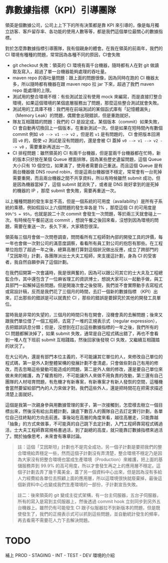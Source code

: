 # 靠數據指標（KPI）引導團隊

領英是個數據公司，公司上上下下的所有決策都是靠 KPI 來引導的，像是每月獨立訪客、客戶留存率、各功能的使用人數等等，都是我們這個單位最關心的數據指標。

對於怎麼靠數據指標引導團隊，我有個親身的體會。在我在領英的前兩年，我們的 CI 環境有種種的問題，常常因為各種不同的原因，CI會失敗

  * git checkout 失敗：領英的 CI 環境有兩千台機器，隨時都有人在對 git 做讀取及寫入，超過了單一台機器能夠處理的吞吐量。
  * maven repo 的吞吐量問題：跟上面的問題很像，因為同時在跑的 CI 機器太多，所以隨時都有機器在跟 maven repo 拉 jar 下來，超過了我們 maven repo 能處理的上限。
  * 測試用的整合環境不穩：有些測試並沒有使用 mock 來編寫，而是直接打整合環境，如果這個環境的某個底層服務出了問題，那麼這些整合測試就會失敗。
  * 測試用的工具庫不穩：我們用在前端測試的某個函式庫有「記憶體漏失」（Memory Leak）的問題，偶爾會出現錯誤，但是重跑就好。
  * 隊友互相踐踏的問題：我們的 CI 是設定成，某個版本（commit）如果失敗， CI 會自動再切換回上一個版本，在重新測試一次。但是如果在短時間內有數個 commit 例如 `v0 --> v1 --> v2` ，但是若 `v1` 是有問題的， CI 會把版本回溯回 `v0` 的，既使 `v2` 測試是沒有問題的，還是會被 CI 蓋掉 `v0 --> v1 --> v2 --> v0` ，需要重新再送出一次。
  * CI 排程問題：雖然領英的 CI 有兩千台機器，但是當兩千台機器都在忙時，新的版本只好放在某個 Queue 裡面排隊，因為某些歷史遺留問題，這個 Queue 大小只有 10 個空位，如果滿了，使用者需要自己重送。而且這個 Queue 是有兩台機器做 DNS round robin，但是這兩台機器很不穩定，常常會有一台死掉需要重開，而且兩台機器之間不共享資料，所以有時候雖然 submit 成功，但是因為機器當掉了，這個 submit 就消失了，或者是 DNS 剛好拿到的是死掉的機器的 IP ，那麼 submit 會失敗，需要再重送一次。

以上種種問題的發生率並不高，但是一個系統的可用度（availability）是所有子系統的乘積，例如假設以上六個問題的發生率各是 1% ，那麼這個 CI 的可用度是 `99%^5 = 95%`，也就是說二十次 commit 會發生一次問題，等於兩三天就會碰上一次。有時候在午餐前送出 commit ，想說午餐之後回來看，沒想到因為環境的問題，需要在重送一次，長久下來，大家積怨很深。

領英每三個月會做一次問卷調查，問問看所有工程師對內部的開發工具的評價，每一年也會做一次對公司的滿意度調察，看看所有員工對公司的抱怨有那些。在工程單位抱怨了超過一年之後，總算高層打算對這個狀況做出反應，成立了跨部門的「艾因斯坦」計劃，各團隊派出士大夫工程師，來支援這計劃，身為 CI 的受害者，我自然自願參與了這個計劃。

在我們招開第一次會議時，我是很興奮的，因為可以跟公司其它的士大夫及工程總監合作，其中還包含了一位麻省理工的資訊博士，想說大家可以一起動手做，與工具部門一起解掉這些問題。但是開幾次會之後發現，我們並不會實際動手去寫程式或寫設計稿，反而是我們花了三個月的時間，去訂一個新的數據指標 （KPI）出來，訂出那些的錯誤是可以就責於 CI ，那些的錯誤是要歸究於其他的開發工具單位。

當時我是非常的失望的，三個月的時間只有在開會，沒機會真的去解問題；後來又跟我們單位借了一個工程師，去寫了一堆的正規表示式（regular expression），去把錯誤訊息分類；但是，沒想到在訂出這些數據指標的一年之後，我們所有的 CI 問題都解決掉了，如果 submit 失敗，通常是自己程式碼出錯了，再也不會看到一堆人在下班前 submit 互相踐踏，然後回家後發現 CI 失敗，又繼續互相踐踏的狀況了。

在大公司內，還是有部門本位主義的，不可能讓其它單位的人，來修改自己單位的程式碼，第一是外人對整體架構的發展計劃不會清處，只會做些對自己有用的修改，而去忽略這些變動可能造成的問題，第二是外人做的修改，還是要自己單位來做未來的維護，為了權責相符，不可能讓外人來做不用負責的改動，第三還有自己團隊的人材培育問題，有危機才有新專案，有新專案才有新人發恢的空間，這種機會當然要留給部門內的人力來做才對。我們這些外人，還是把時間花在把需求描述清楚上面就好。

這個是我第一次親身參與用數據管理的案子，第一次接觸到，怎麼樣去樹立一個目標出來，然後沒有給出具體計劃，讓底下數百人的團隊自己去訂定實行計劃，各單位自己往終點的方向去前進。事後站在高層的角度來看，越往高層走，只能靠越「抽象」的方式來做事，不可能真的自己跳下去定計劃，入門工程師靠寫程式碼過活，士大夫工程師靠寫規格書過活，到了副總的高度，就只能靠訂數據指標來過活了。關於抽像思考，未來會有專章討論。

> 註：這個「艾因斯坦」計劃也不是完全成功，另一個子計劃是要把我們的整合環境給弄穩定一些，然而這個子計劃沒有弄清楚，整合環境不穩定乃是因為大家沒有把整合環境也當成生產環境（Production）來維護，把上面的基儲服務弄到 99.9% 的高可用度，所以才會發生再之上的應用層不穩定。這個子計劃去弄了幾千萬美金，蓋了另一個資料中心出來，但是因為沒有多給人力經費給各單位去照顧上面的應用層，所以這環境很快就廢棄掉，最後這個新資料中心也變成我們生產環境的一部份，子計劃宣告失敗。


> 註二：後來領英的 git 變成主從式架構，有一台主伺服器，五台子伺服器，所有的寫入是寫到主伺服器上，然後透過 commit hook 立刻同步到另外五台機器上。雖然仍有可能發生 CI 跟子似服器拉不到新版本的問題，但是既使發生了，我們的正規表示式可以抓到這些問題，並自動統計發生的頻率，再去看需不需要花人力下去解決問題。

# TODO

補上 PROD - STAGING - INT - TEST - DEV 環境的介紹

<div id="fb-root"></div>
<script async defer crossorigin="anonymous" src="https://connect.facebook.net/en_US/sdk.js#xfbml=1&version=v8.0&appId=206989179619&autoLogAppEvents=1" nonce="b5OFChIo"></script>

<div class="fb-comments" data-href="https://elderengineer.github.io/book-sillicon-valley/38.html" data-numposts="10" data-width="" lazy="true"></div>